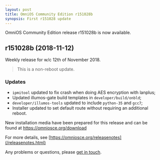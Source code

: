 ```yaml
---
layout: post
title: OmniOS Community Edition r151028b
synopsis: First r151028 update
---
```


OmniOS Community Edition release r151028b is now available.

## r151028b (2018-11-12)

Weekly release for w/c 12th of November 2018.
> This is a non-reboot update.

### Updates

* `ipmitool` updated to fix crash when doing AES encryption with lanplus;
* Updated illumos-gate build templates in `developer/build/onbld`;
* `developer/illumos-tools` updated to include `python-35` and `gcc7`;
* Installer updated to set default route without requiring an additional
  reboot.

New installation media have been prepared for this release and can be
found at <https://omniosce.org/download>

For more details, see [https://omniosce.org/releasenotes](/releasenotes.html)

Any problems or questions, please [get in touch](/about/contact.html).

